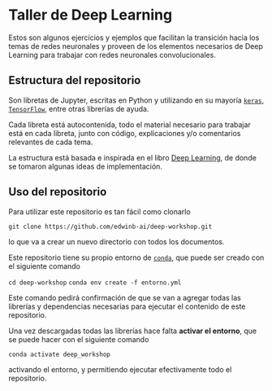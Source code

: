 # Taller de Deep Learning

Estos son algunos ejercicios y ejemplos que facilitan la transición hacia los temas de redes neuronales
y proveen de los elementos necesarios de Deep Learning para trabajar con redes neuronales convolucionales.

## Estructura del repositorio

Son libretas de Jupyter, escritas en Python y utilizando en su mayoría [`keras`](https://keras.io/),
[`TensorFlow`](https://www.tensorflow.org/), entre otras librerías de ayuda.

Cada libreta está autocontenida, todo el material necesario para trabajar está en cada libreta, junto con
código, explicaciones y/o comentarios relevantes de cada tema.

La estructura está basada e inspirada en el libro [Deep Learning](https://www.deeplearningbook.org/), de
donde se tomaron algunas ideas de implementación.

## Uso del repositorio

Para utilizar este repositorio es tan fácil como clonarlo

`git clone https://github.com/edwinb-ai/deep-workshop.git`

lo que va a crear un nuevo directorio con todos los documentos.

Este repositorio tiene su propio entorno de [`conda`](https://conda.io/en/latest/), que puede ser creado con el
siguiente comando

`cd deep-workshop`
`conda env create -f entorno.yml`

Este comando pedirá confirmación de que se van a agregar todas las librerías y dependencias necesarias para
ejecutar el contenido de este repositorio.

Una vez descargadas todas las librerías hace falta **activar el entorno**, que se puede hacer con el siguiente
comando

`conda activate deep_workshop`

activando el entorno, y permitiendo ejecutar efectivamente todo el repositorio.
